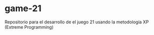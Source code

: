 # game-21
Repositorio para el desarrollo de el juego 21 usando la metodología XP (Extreme Programming)
